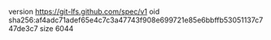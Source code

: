 version https://git-lfs.github.com/spec/v1
oid sha256:af4adc71adef65e4c7c3a47743f908e699721e85e6bbffb53051137c747de3c7
size 6044
